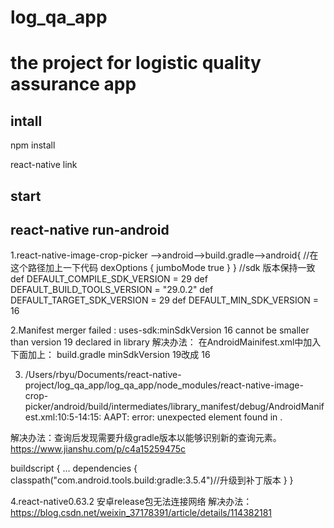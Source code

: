 # log_qa_app
# the project for logistic quality  assurance app


## intall
   npm install

   react-native link

## start


## react-native run-android

1.react-native-image-crop-picker -->android-->build.gradle-->android{
  //在这个路径加上一下代码
   dexOptions {
        jumboMode true
    } 
}
//sdk 版本保持一致
def DEFAULT_COMPILE_SDK_VERSION   = 29
def DEFAULT_BUILD_TOOLS_VERSION   = "29.0.2"
def DEFAULT_TARGET_SDK_VERSION    = 29
def DEFAULT_MIN_SDK_VERSION       = 16

2.Manifest merger failed : uses-sdk:minSdkVersion 16 cannot be smaller than version 19 declared in library
 解决办法：  在AndroidMainifest.xml中加入下面加上：
build.gradle  minSdkVersion 19改成 16

3. /Users/rbyu/Documents/react-native-project/log_qa_app/log_qa_app/node_modules/react-native-image-crop-picker/android/build/intermediates/library_manifest/debug/AndroidManifest.xml:10:5-14:15: AAPT: error: unexpected element <queries> found in <manifest>.

 解决办法：查询后发现需要升级gradle版本以能够识别新的<queries>查询元素。
 https://www.jianshu.com/p/c4a15259475c

buildscript {
  ...
    dependencies {
        classpath("com.android.tools.build:gradle:3.5.4")//升级到补丁版本
    }
}


4.react-native0.63.2 安卓release包无法连接网络
解决办法：https://blog.csdn.net/weixin_37178391/article/details/114382181